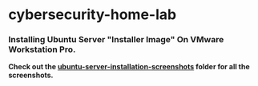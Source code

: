 # cybersecurity-home-lab

### Installing Ubuntu Server "Installer Image" On VMware Workstation Pro.

**Check out the [ubuntu-server-installation-screenshots](ubuntu-server-installation-screenshots) folder for all the screenshots.**
 
